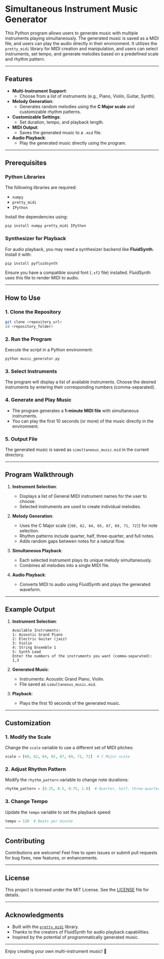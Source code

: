 
# Simultaneous Instrument Music Generator

This Python program allows users to generate music with multiple instruments playing simultaneously. The generated music is saved as a MIDI file, and users can play the audio directly in their environment. It utilizes the `pretty_midi` library for MIDI creation and manipulation, and users can select instruments, set tempo, and generate melodies based on a predefined scale and rhythm pattern.

---

## Features

- **Multi-Instrument Support**:
  - Choose from a list of instruments (e.g., Piano, Violin, Guitar, Synth).
- **Melody Generation**:
  - Generates random melodies using the **C Major scale** and customizable rhythm patterns.
- **Customizable Settings**:
  - Set duration, tempo, and playback length.
- **MIDI Output**:
  - Saves the generated music to a `.mid` file.
- **Audio Playback**:
  - Play the generated music directly using the program.

---

## Prerequisites

### Python Libraries
The following libraries are required:
- `numpy`
- `pretty_midi`
- `IPython`

Install the dependencies using:
```bash
pip install numpy pretty_midi IPython
```

### Synthesizer for Playback
For audio playback, you may need a synthesizer backend like **FluidSynth**. Install it with:
```bash
pip install pyfluidsynth
```

Ensure you have a compatible sound font (`.sf2` file) installed. FluidSynth uses this file to render MIDI to audio.

---

## How to Use

### 1. Clone the Repository
```bash
git clone <repository_url>
cd <repository_folder>
```

### 2. Run the Program
Execute the script in a Python environment:
```bash
python music_generator.py
```

### 3. Select Instruments
The program will display a list of available instruments. Choose the desired instruments by entering their corresponding numbers (comma-separated).

### 4. Generate and Play Music
- The program generates a **1-minute MIDI file** with simultaneous instruments.
- You can play the first 10 seconds (or more) of the music directly in the environment.

### 5. Output File
The generated music is saved as `simultaneous_music.mid` in the current directory.

---

## Program Walkthrough

1. **Instrument Selection**:
   - Displays a list of General MIDI instrument names for the user to choose.
   - Selected instruments are used to create individual melodies.

2. **Melody Generation**:
   - Uses the C Major scale (`[60, 62, 64, 65, 67, 69, 71, 72]`) for note selection.
   - Rhythm patterns include quarter, half, three-quarter, and full notes.
   - Adds random gaps between notes for a natural flow.

3. **Simultaneous Playback**:
   - Each selected instrument plays its unique melody simultaneously.
   - Combines all melodies into a single MIDI file.

4. **Audio Playback**:
   - Converts MIDI to audio using FluidSynth and plays the generated waveform.

---

## Example Output

1. **Instrument Selection**:
   ```
   Available Instruments:
   1: Acoustic Grand Piano
   2: Electric Guitar (jazz)
   3: Violin
   4: String Ensemble 1
   5: Synth Lead
   Enter the numbers of the instruments you want (comma-separated): 1,3
   ```

2. **Generated Music**:
   - Instruments: Acoustic Grand Piano, Violin.
   - File saved as `simultaneous_music.mid`.

3. **Playback**:
   - Plays the first 10 seconds of the generated music.

---

## Customization

### 1. Modify the Scale
Change the `scale` variable to use a different set of MIDI pitches:
```python
scale = [60, 62, 64, 65, 67, 69, 71, 72]  # C Major scale
```

### 2. Adjust Rhythm Pattern
Modify the `rhythm_pattern` variable to change note durations:
```python
rhythm_pattern = [0.25, 0.5, 0.75, 1.0]  # Quarter, half, three-quarter, full notes
```

### 3. Change Tempo
Update the `tempo` variable to set the playback speed:
```python
tempo = 120  # Beats per minute
```

---

## Contributing

Contributions are welcome! Feel free to open issues or submit pull requests for bug fixes, new features, or enhancements.

---

## License

This project is licensed under the MIT License. See the [LICENSE](LICENSE) file for details.

---

## Acknowledgments

- Built with the [`pretty_midi`](https://github.com/craffel/pretty-midi) library.
- Thanks to the creators of FluidSynth for audio playback capabilities.
- Inspired by the potential of programmatically generated music.

---

Enjoy creating your own multi-instrument music! 🎵
